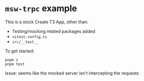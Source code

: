 # `msw-trpc` example

This is a stock Create T3 App, other than:
- Testing/mocking related packages added
- `vitest.config.ts`
- `src/__test__`


To get started:
```
pnpm i
pnpm test
```

Issue: seems like the mocked server isn't intercepting the requests